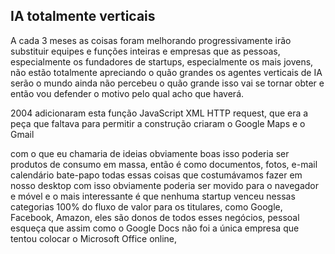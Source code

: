 ## IA totalmente verticais
A cada 3 meses as coisas foram melhorando progressivamente irão substituir equipes e funções inteiras e empresas que as pessoas, especialmente os fundadores de startups, especialmente os mais jovens, não estão totalmente
apreciando o quão grandes os agentes verticais de IA serão o mundo ainda não percebeu o quão grande isso vai se tornar obter e então vou defender o motivo pelo qual acho que haverá.

2004 adicionaram esta função JavaScript XML HTTP request, que era a peça que faltava para permitir a construção
criaram o Google Maps e o Gmail 

com o que eu chamaria de ideias obviamente boas
isso poderia ser produtos de consumo em massa, então é como documentos, fotos, e-mail
calendário bate-papo todas essas coisas que costumávamos fazer em nosso desktop com isso obviamente poderia ser movido para o navegador e móvel e o mais interessante é que nenhuma startup venceu nessas categorias
100% do fluxo de valor para os titulares, como Google, Facebook, Amazon, eles são donos de todos esses negócios, pessoal
esqueça que assim como o Google Docs não foi a única empresa que tentou colocar o Microsoft Office online, 

